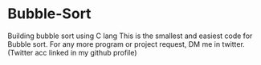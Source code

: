 # Bubble-Sort
Building bubble sort using C lang
This is the smallest and easiest code for Bubble sort.
For any more program or project request, DM me in twitter.(Twitter acc linked in my github profile)
